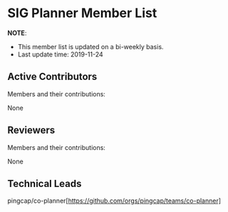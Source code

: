 # SIG Planner Member List

**NOTE**:

* This member list is updated on a bi-weekly basis.
* Last update time: 2019-11-24

## Active Contributors

Members and their contributions:

None

## Reviewers

Members and their contributions:

None

## Technical Leads

pingcap/co-planner[https://github.com/orgs/pingcap/teams/co-planner]
